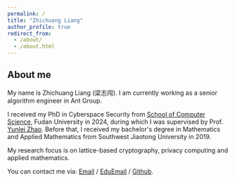 ```yaml
---
permalink: /
title: "Zhichuang Liang"
author_profile: true
redirect_from: 
  - /about/
  - /about.html
---
```


## About me
My name is Zhichuang Liang (梁志闯). I am currently working as a senior algorithm engineer in Ant Group. 

I received my PhD in Cyberspace Security from [School of Computer Science](https://cs.fudan.edu.cn), Fudan University in 2024, during which I was supervised by Prof. [Yunlei Zhao](https://cs.fudan.edu.cn/3f/ba/c25909a278458/page.htm). Before that, I received my bachelor's degree in Mathematics and Applied Mathematics from Southwest Jiaotong University in 2019. 

My research focus is on lattice-based cryptography, privacy computing and applied mathematics. 

You can contact me via: [Email](mailto:zcliang19@163.com) / [EduEmail](mailto:zcliang21@m.fudan.edu.cn) / [Github](https://github.com/zhichuangliang).

